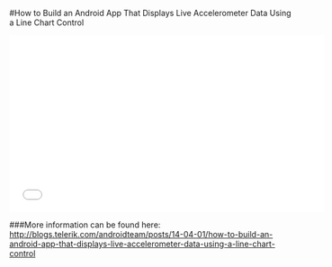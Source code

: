 #How to Build an Android App That Displays Live Accelerometer Data Using a Line Chart Control

<iframe width="560" height="315" src="//www.youtube.com/embed/VCvmPO-li5k" frameborder="0" allowfullscreen></iframe>

###More information can be found here: http://blogs.telerik.com/androidteam/posts/14-04-01/how-to-build-an-android-app-that-displays-live-accelerometer-data-using-a-line-chart-control



